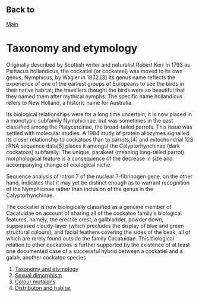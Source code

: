 <!DOCTYPE html>
<html>
  <head>
    <meta charset="utf-8">
    <title>My test page</title>
  </head>
  <body>
<h2>Back to </h2><a href="Index.md">Main</a>

<h1>Taxonomy and etymology</h1    

<p>Originally described by Scottish writer and naturalist Robert Kerr in 1793 as Psittacus hollandicus, the cockatiel (or cockateel) was moved to its own genus, Nymphicus, by Wagler in 1832.[3] Its genus name reflects the experience of one of the earliest groups of Europeans to see the birds in their native habitat; the travellers thought the birds were so beautiful that they named them after mythical nymphs. The specific name hollandicus refers to New Holland, a historic name for Australia.</p>

<p>Its biological relationships were for a long time uncertain; it is now placed in a monotypic subfamily Nymphicinae, but was sometimes in the past classified among the Platycercinae, the broad-tailed parrots. This issue was settled with molecular studies. A 1984 study of protein allozymes signalled its closer relationship to cockatoos than to parrots,[4] and mitochondrial 12S rRNA sequence data[5] places it amongst the Calyptorhynchinae (dark cockatoos) subfamily. The unique, parakeet (meaning long-tailed parrot) morphological feature is a consequence of the decrease in size and accompanying change of ecological niche.</p>

<p>Sequence analysis of intron 7 of the nuclear ?-fibrinogen gene, on the other hand, indicates that it may yet be distinct enough as to warrant recognition of the Nymphicinae rather than inclusion of the genus in the Calyptorhynchinae.</p>

<p>The cockatiel is now biologically classified as a genuine member of Cacatuidae on account of sharing all of the cockatoo family's biological features, namely, the erectile crest, a gallbladder, powder down, suppressed cloudy-layer (which precludes the display of blue and green structural colours), and facial feathers covering the sides of the beak, all of which are rarely found outside the family Cacatuidae. This biological relation to other cockatoos is further supported by the existence of at least one documented case of a successful hybrid between a cockatiel and a galah, another cockatoo species</p>
 
<ol>
<li><a href="Taxonomy.html">Taxonomy and etymology</a></li>
<li><a href="Sexual.html">Sexual dimorphism</a></li>
<li><a href="Colour.html">Colour mutaions</a></li>
<li><a href="Distribution.html">Distributon and habitat</a></li>
</ol>
 </body>
</html>
